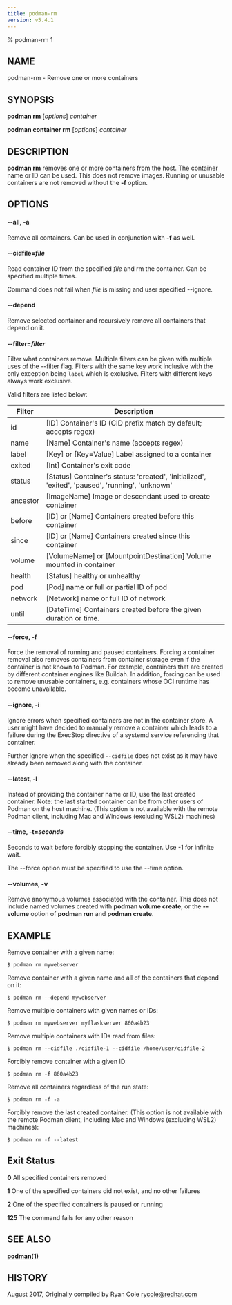 ```yaml
---
title: podman-rm
version: v5.4.1
---
```


% podman-rm 1

## NAME
podman\-rm - Remove one or more containers

## SYNOPSIS
**podman rm** [*options*] *container*

**podman container rm** [*options*] *container*

## DESCRIPTION
**podman rm** removes one or more containers from the host.  The container name or ID can be used.  This does not remove images.
Running or unusable containers are not removed without the **-f** option.

## OPTIONS

#### **--all**, **-a**

Remove all containers.  Can be used in conjunction with **-f** as well.


[//]: # (BEGIN included file options/cidfile.read.md)
#### **--cidfile**=*file*

Read container ID from the specified *file* and rm the container.
Can be specified multiple times.

[//]: # (END   included file options/cidfile.read.md)

Command does not fail when *file* is missing and user specified --ignore.

#### **--depend**

Remove selected container and recursively remove all containers that depend on it.

#### **--filter**=*filter*

Filter what containers remove.
Multiple filters can be given with multiple uses of the --filter flag.
Filters with the same key work inclusive with the only exception being
`label` which is exclusive. Filters with different keys always work exclusive.

Valid filters are listed below:

| **Filter** | **Description**                                                                                 |
|------------|-------------------------------------------------------------------------------------------------|
| id         | [ID] Container's ID (CID prefix match by default; accepts regex)                                |
| name       | [Name] Container's name (accepts regex)                                                         |
| label      | [Key] or [Key=Value] Label assigned to a container                                              |
| exited     | [Int] Container's exit code                                                                     |
| status     | [Status] Container's status: 'created', 'initialized', 'exited', 'paused', 'running', 'unknown' |
| ancestor   | [ImageName] Image or descendant used to create container                                        |
| before     | [ID] or [Name] Containers created before this container                                         |
| since      | [ID] or [Name] Containers created since this container                                          |
| volume     | [VolumeName] or [MountpointDestination] Volume mounted in container                             |
| health     | [Status] healthy or unhealthy                                                                   |
| pod        | [Pod] name or full or partial ID of pod                                                         |
| network    | [Network] name or full ID of network                                                            |
| until      | [DateTime] Containers created before the given duration or time.                                |

#### **--force**, **-f**

Force the removal of running and paused containers. Forcing a container removal also
removes containers from container storage even if the container is not known to Podman.
For example, containers that are created by different container engines like Buildah.
In addition, forcing can be used to remove unusable containers, e.g. containers
whose OCI runtime has become unavailable.


[//]: # (BEGIN included file options/ignore.md)
#### **--ignore**, **-i**

Ignore errors when specified containers are not in the container store.  A user
might have decided to manually remove a container which leads to a failure
during the ExecStop directive of a systemd service referencing that container.

[//]: # (END   included file options/ignore.md)
Further ignore when the specified `--cidfile` does not exist as it may have
already been removed along with the container.


[//]: # (BEGIN included file options/latest.md)
#### **--latest**, **-l**

Instead of providing the container name or ID, use the last created container.
Note: the last started container can be from other users of Podman on the host machine.
(This option is not available with the remote Podman client, including Mac and Windows
(excluding WSL2) machines)

[//]: # (END   included file options/latest.md)


[//]: # (BEGIN included file options/time.md)
#### **--time**, **-t**=*seconds*

Seconds to wait before forcibly stopping the container.
Use -1 for infinite wait.

[//]: # (END   included file options/time.md)

The --force option must be specified to use the --time option.

#### **--volumes**, **-v**

Remove anonymous volumes associated with the container. This does not include named volumes
created with **podman volume create**, or the **--volume** option of **podman run** and **podman create**.

## EXAMPLE
Remove container with a given name:
```
$ podman rm mywebserver
```

Remove container with a given name and all of the containers that depend on it:
```
$ podman rm --depend mywebserver
```

Remove multiple containers with given names or IDs:
```
$ podman rm mywebserver myflaskserver 860a4b23
```

Remove multiple containers with IDs read from files:
```
$ podman rm --cidfile ./cidfile-1 --cidfile /home/user/cidfile-2
```

Forcibly remove container with a given ID:
```
$ podman rm -f 860a4b23
```

Remove all containers regardless of the run state:
```
$ podman rm -f -a
```

Forcibly remove the last created container. (This option is not available with the remote Podman client, including Mac and Windows (excluding WSL2) machines):
```
$ podman rm -f --latest
```

## Exit Status
  **0**   All specified containers removed

  **1**   One of the specified containers did not exist, and no other failures

  **2**   One of the specified containers is paused or running

  **125** The command fails for any other reason

## SEE ALSO
**[podman(1)](podman.1.md)**

## HISTORY
August 2017, Originally compiled by Ryan Cole <rycole@redhat.com>
